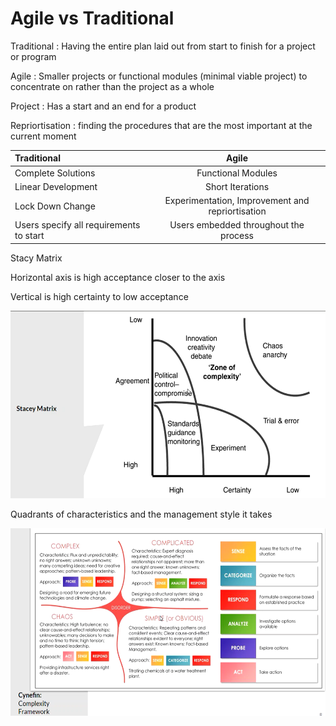 # Agile vs Traditional

Traditional
: Having the entire plan laid out from start to finish for a project or program

Agile
: Smaller projects or functional modules (minimal viable project) to concentrate on rather than the project as a whole

Project
: Has a start and an end for a product

Repriortisation
: finding the procedures that are the most important at the current moment

| Traditional                              |                                            Agile |
| :---                                     |                                           :----: |
| Complete Solutions                       |                               Functional Modules |
| Linear Development                       |                                 Short Iterations |
| Lock Down Change                         | Experimentation, Improvement and repriortisation |
| Users specify all requirements to start  |            Users embedded throughout the process |

Stacy Matrix

Horizontal axis is high acceptance closer to the axis

Vertical is high certainty to low acceptance

<img src="img/stacy matrix.png" alt="Stacy Matrix" style="height: 300px; width:700px;"/>

Quadrants of characteristics and the management style it takes

<img src="img/complexity.png" alt="complexity" style="height: 300px; width:700px;"/>
